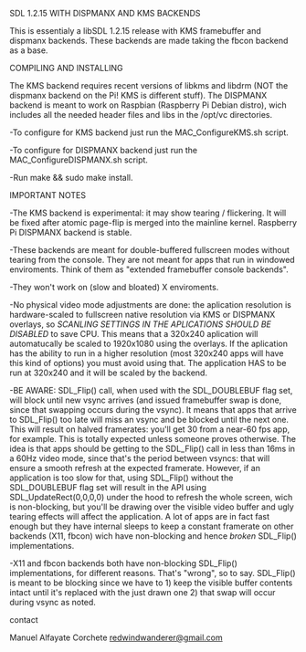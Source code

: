 SDL 1.2.15 WITH DISPMANX AND KMS BACKENDS

This is essentialy a libSDL 1.2.15 release with KMS framebuffer and dispmanx backends.
These backends are made taking the fbcon backend as a base.

COMPILING AND INSTALLING

The KMS backend requires recent versions of libkms and libdrm (NOT the dispmanx backend on the Pi! KMS is different stuff).
The DISPMANX backend is meant to work on Raspbian (Raspberry Pi Debian distro), wich includes all the needed
header files and libs in the /opt/vc directories. 

-To configure for KMS backend just run the MAC_ConfigureKMS.sh script.

-To configure for DISPMANX backend just run the MAC_ConfigureDISPMANX.sh script.

-Run make && sudo make install. 

IMPORTANT NOTES

-The KMS backend is experimental: it may show tearing / flickering. It will be fixed after atomic page-flip is merged
 into the mainline kernel. Raspberry Pi DISPMANX backend is stable.

-These backends are meant for double-buffered fullscreen modes without tearing from the console. They are not meant
 for apps that run in windowed enviroments. Think of them as "extended framebuffer console backends". 

-They won't work on (slow and bloated) X enviroments.

-No physical video mode adjustments are done: the aplication resolution is hardware-scaled to fullscreen native
 resolution via KMS or DISPMANX overlays, so *SCANLING SETTINGS IN THE APLICATIONS SHOULD BE DISABLED* to save CPU.
 This means that a 320x240 aplication will automatucally be scaled to 1920x1080 using the overlays. If the aplication
 has the ability to run in a higher resolution (most 320x240 apps will have this kind of options) you must avoid using
 that. The application HAS to be run at 320x240 and it will be scaled by the backend.

-BE AWARE: SDL_Flip() call, when used with the SDL_DOUBLEBUF flag set, will block until new vsync arrives (and issued 
 framebuffer swap is done, since that swapping occurs during the vsync). It means that apps that arrive to SDL_Flip()
 too late will miss an vsync and be blocked until the next one. This will result on halved framerates: you'll get 30 from
 a near-60 fps app, for example. This is totally expected unless someone proves otherwise. The idea is that apps should be
 getting to the SDL_Flip() call in less than 16ms in a 60Hz video mode, since that's the period between vsyncs: that will
 ensure a smooth refresh at the expected framerate.
 However, if an application is too slow for that, using SDL_Flip() without the SDL_DOUBLEBUF flag set will result in the
 API using SDL_UpdateRect(0,0,0,0) under the hood to refresh the whole screen, wich is non-blocking, but you'll be
 drawing over the visible video buffer and ugly tearing effects will affect the application.
 A lot of apps are in fact fast enough but they have internal sleeps to keep a constant framerate on other backends (X11,
 fbcon) wich have non-blocking and hence *broken* SDL_Flip() implementations. 

-X11 and fbcon backends both have non-blocking SDL_Flip() implementations, for different reasons. That's "wrong",
 so to say. SDL_Flip() is meant to be blocking since we have to 1) keep the visible buffer contents intact until it's 
 replaced with the just drawn one 2) that swap will occur during vsync as noted. 

contact

Manuel Alfayate Corchete
redwindwanderer@gmail.com

